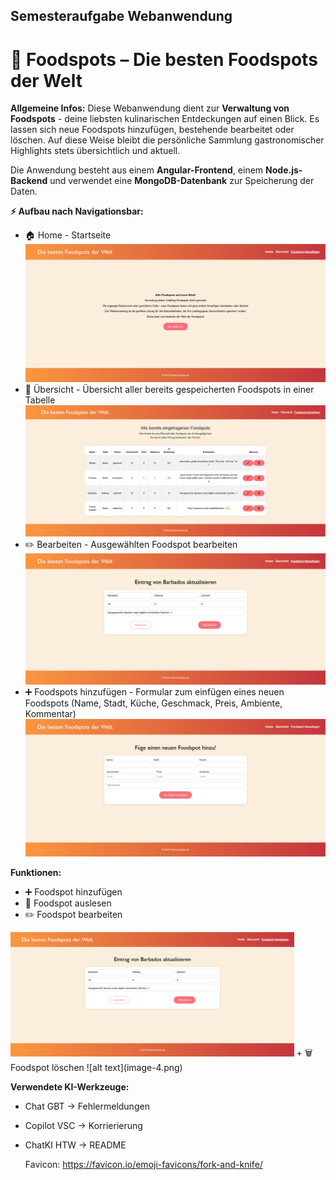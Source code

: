 ## Semesteraufgabe Webanwendung
# 🍴 Foodspots – Die besten Foodspots der Welt

__Allgemeine Infos:__
Diese Webanwendung dient zur __Verwaltung von Foodspots__ - deine liebsten kulinarischen Entdeckungen auf einen Blick.
Es lassen sich neue Foodspots hinzufügen, bestehende bearbeitet oder löschen. 
Auf diese Weise bleibt die persönliche Sammlung gastronomischer Highlights stets übersichtlich und aktuell.

Die Anwendung besteht aus einem __Angular-Frontend__, einem __Node.js-Backend__ und verwendet eine __MongoDB-Datenbank__ zur Speicherung der Daten.


__⚡ Aufbau nach Navigationsbar:__
+ 🏠 Home - Startseite  
![alt text](image-1.png)
+ 🔎 Übersicht - Übersicht aller bereits gespeicherten Foodspots in einer Tabelle  
![alt text](image.png)
+ ✏️ Bearbeiten - Ausgewählten Foodspot bearbeiten ![alt text](image-3.png)  
+ ➕ Foodspots hinzufügen - Formular zum einfügen eines neuen Foodspots (Name, Stadt, Küche, Geschmack, Preis, Ambiente, Kommentar)
![alt text](image-2.png)  


__Funktionen:__
+ ➕ Foodspot hinzufügen  
+ 🔎 Foodspot auslesen  
+ ✏️ Foodspot bearbeiten  
<img src="image-3.png" alt="Bearbeiten" width="90%"/>
+ 🗑️ Foodspot löschen  
![alt text](image-4.png)



__Verwendete KI-Werkzeuge:__
+ Chat GBT -> Fehlermeldungen
+ Copilot VSC -> Korrierierung
+ ChatKI HTW -> README


   Favicon: https://favicon.io/emoji-favicons/fork-and-knife/
   
